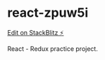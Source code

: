 # react-zpuw5i

[Edit on StackBlitz ⚡️](https://stackblitz.com/edit/react-zpuw5i)

React -  Redux practice project.
